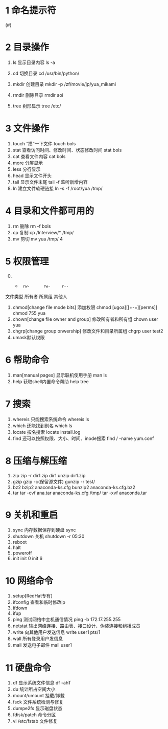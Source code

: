 
# 1 命名提示符
(#)
# 2 目录操作
1. ls
显示目录内容
ls -a

2. cd
切换目录
cd /usr/bin/python/

3. mkdir
创建目录
mkdir -p /zf/movie/jp/yua_mikami

4. rmdir
删除目录
rmdir aoi

5. tree
树形显示
tree /etc/

# 3 文件操作
1. touch 
“摸”一下文件
touch bols
2. stat
查看访问时间、修改时间、状态修改时间
stat bols
3. cat
查看文件内容
cat bols
4. more
分屏显示
5. less 
分行显示
6. head
显示文件开头
7. tail 
显示文件末尾
tail -f 监听新增内容
8. ln
建立文件软硬链接
ln -s -f /root/yua /tmp/

# 4 目录和文件都可用的
1. rm
删除
rm -f bols
2. cp 
复制
cp /Interview/* /tmp/
3. mv
剪切
mv yua /tmp/
4

# 5 权限管理
0. 
    -      rw-      rw-     r--
文件类型  所有者   所属组   其他人
1. chmod[change file mode bits]
添加权限
chmod [ugoa][[+-=][perms]]
chmod 755 yua
2. chown[change file owner and group]
修改所有者和所有组
chown user yua
3. chgrp[change group onwership]
修改文件和目录所属组
chgrp user test2
4. umask默认权限

# 6 帮助命令
1. man[manual pages]
显示联机使用手册
man ls
2. help
获取shell内置命令帮助
help tree

# 7 搜索
1. whereis
只能搜索系统命令
whereis ls
2. which
还能找到别名
which ls
3. locate
按名搜索
locate install.log
4. find
还可以按照权限、大小、时间、inode搜索
find / -name yum.conf

# 8 压缩与解压缩
1. zip
zip -r dir1.zip dir1 
unzip dir1.zip
2. gzip
gzip -c(保留源文件)
gunzip -r test/
3. bz2
bzip2 anaconda-ks.cfg
bunzip2 anaconda-ks.cfg.bz2
4. tar
tar -cvf ana.tar anaconda-ks.cfg /tmp/
tar -xvf anaconda.tar

# 9 关机和重启
1. sync
内存数据保存到硬盘
sync
2. shutdown
关机
shutdown -r 05:30
3. reboot
4. halt
5. poweroff
6. init
init 0
init 6

# 10 网络命令
1. setup[RedHat专有]
2. ifconfig
查看和临时修改ip
3. ifdown
4. ifup
5. ping
 测试网络中主机通信情况
ping -b 172.17.255.255
6. netstat
输出网络连接、路由表、接口设计、伪装连接和组播成员
7. write
向其他用户发送信息
write user1 pts/1
8. wall
所有登录用户发信息
9. mail
发送电子邮件
mail user1

# 11 硬盘命令
1. df 显示系统文件信息
df -ahT
2. du 统计所占空间大小
3. mount/umount 挂载/卸载
4. fsck 文件系统检测与修复
5. dumpe2fs 显示磁盘状态
6. fdisk/patch 命令分区
7. vi /etc/fstab 文件修复



